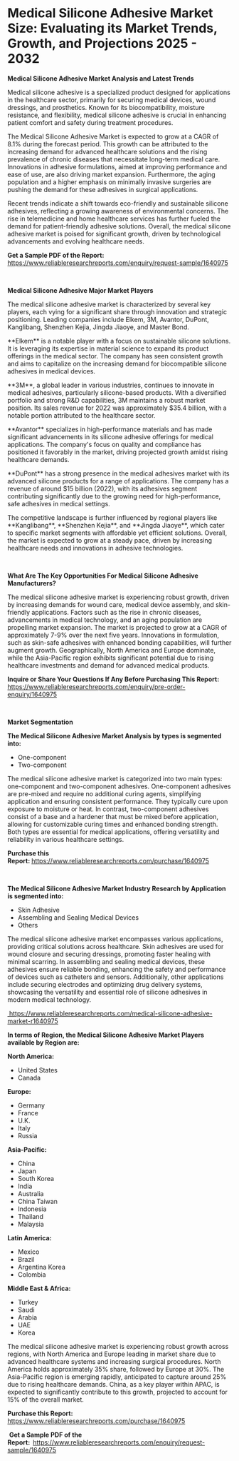 <p><h1>Medical Silicone Adhesive Market Size: Evaluating its Market Trends, Growth, and Projections 2025 - 2032</h1></p><p><strong>Medical Silicone Adhesive Market Analysis and Latest Trends</strong></p>
<p><p>Medical silicone adhesive is a specialized product designed for applications in the healthcare sector, primarily for securing medical devices, wound dressings, and prosthetics. Known for its biocompatibility, moisture resistance, and flexibility, medical silicone adhesive is crucial in enhancing patient comfort and safety during treatment procedures. </p><p>The Medical Silicone Adhesive Market is expected to grow at a CAGR of 8.1% during the forecast period. This growth can be attributed to the increasing demand for advanced healthcare solutions and the rising prevalence of chronic diseases that necessitate long-term medical care. Innovations in adhesive formulations, aimed at improving performance and ease of use, are also driving market expansion. Furthermore, the aging population and a higher emphasis on minimally invasive surgeries are pushing the demand for these adhesives in surgical applications.</p><p>Recent trends indicate a shift towards eco-friendly and sustainable silicone adhesives, reflecting a growing awareness of environmental concerns. The rise in telemedicine and home healthcare services has further fueled the demand for patient-friendly adhesive solutions. Overall, the medical silicone adhesive market is poised for significant growth, driven by technological advancements and evolving healthcare needs.</p></p>
<p><strong>Get a Sample PDF of the Report:&nbsp;</strong> <a href="https://www.reliableresearchreports.com/enquiry/request-sample/1640975?utm_campaign=3319&utm_medium=2&utm_source=Github&utm_content=ia&utm_term=13042025&utm_id=medical-silicone-adhesive">https://www.reliableresearchreports.com/enquiry/request-sample/1640975</a></p>
<p>&nbsp;</p>
<p><strong>Medical Silicone Adhesive Major Market Players</strong></p>
<p><p>The medical silicone adhesive market is characterized by several key players, each vying for a significant share through innovation and strategic positioning. Leading companies include Elkem, 3M, Avantor, DuPont, Kanglibang, Shenzhen Kejia, Jingda Jiaoye, and Master Bond.</p><p>**Elkem** is a notable player with a focus on sustainable silicone solutions. It is leveraging its expertise in material science to expand its product offerings in the medical sector. The company has seen consistent growth and aims to capitalize on the increasing demand for biocompatible silicone adhesives in medical devices.</p><p>**3M**, a global leader in various industries, continues to innovate in medical adhesives, particularly silicone-based products. With a diversified portfolio and strong R&D capabilities, 3M maintains a robust market position. Its sales revenue for 2022 was approximately $35.4 billion, with a notable portion attributed to the healthcare sector.</p><p>**Avantor** specializes in high-performance materials and has made significant advancements in its silicone adhesive offerings for medical applications. The company's focus on quality and compliance has positioned it favorably in the market, driving projected growth amidst rising healthcare demands.</p><p>**DuPont** has a strong presence in the medical adhesives market with its advanced silicone products for a range of applications. The company has a revenue of around $15 billion (2022), with its adhesives segment contributing significantly due to the growing need for high-performance, safe adhesives in medical settings.</p><p>The competitive landscape is further influenced by regional players like **Kanglibang**, **Shenzhen Kejia**, and **Jingda Jiaoye**, which cater to specific market segments with affordable yet efficient solutions. Overall, the market is expected to grow at a steady pace, driven by increasing healthcare needs and innovations in adhesive technologies.</p></p>
<p>&nbsp;</p>
<p><strong>What Are The Key Opportunities For Medical Silicone Adhesive Manufacturers?</strong></p>
<p><p>The medical silicone adhesive market is experiencing robust growth, driven by increasing demands for wound care, medical device assembly, and skin-friendly applications. Factors such as the rise in chronic diseases, advancements in medical technology, and an aging population are propelling market expansion. The market is projected to grow at a CAGR of approximately 7-9% over the next five years. Innovations in formulation, such as skin-safe adhesives with enhanced bonding capabilities, will further augment growth. Geographically, North America and Europe dominate, while the Asia-Pacific region exhibits significant potential due to rising healthcare investments and demand for advanced medical products.</p></p>
<p><strong>Inquire or Share Your Questions If Any Before Purchasing This Report:</strong> <a href="https://www.reliableresearchreports.com/enquiry/pre-order-enquiry/1640975?utm_campaign=3319&utm_medium=2&utm_source=Github&utm_content=ia&utm_term=13042025&utm_id=medical-silicone-adhesive">https://www.reliableresearchreports.com/enquiry/pre-order-enquiry/1640975</a></p>
<p>&nbsp;</p>
<p><strong>Market Segmentation</strong></p>
<p><strong>The Medical Silicone Adhesive Market Analysis by types is segmented into:</strong></p>
<p><ul><li>One-component</li><li>Two-component</li></ul></p>
<p><p>The medical silicone adhesive market is categorized into two main types: one-component and two-component adhesives. One-component adhesives are pre-mixed and require no additional curing agents, simplifying application and ensuring consistent performance. They typically cure upon exposure to moisture or heat. In contrast, two-component adhesives consist of a base and a hardener that must be mixed before application, allowing for customizable curing times and enhanced bonding strength. Both types are essential for medical applications, offering versatility and reliability in various healthcare settings.</p></p>
<p><strong>Purchase this Report:&nbsp;</strong><a href="https://www.reliableresearchreports.com/purchase/1640975?utm_campaign=3319&utm_medium=2&utm_source=Github&utm_content=ia&utm_term=13042025&utm_id=medical-silicone-adhesive">https://www.reliableresearchreports.com/purchase/1640975</a></p>
<p>&nbsp;</p>
<p><strong>The Medical Silicone Adhesive Market Industry Research by Application is segmented into:</strong></p>
<p><ul><li>Skin Adhesive</li><li>Assembling and Sealing Medical Devices</li><li>Others</li></ul></p>
<p><p>The medical silicone adhesive market encompasses various applications, providing critical solutions across healthcare. Skin adhesives are used for wound closure and securing dressings, promoting faster healing with minimal scarring. In assembling and sealing medical devices, these adhesives ensure reliable bonding, enhancing the safety and performance of devices such as catheters and sensors. Additionally, other applications include securing electrodes and optimizing drug delivery systems, showcasing the versatility and essential role of silicone adhesives in modern medical technology.</p></p>
<p><a href="https://www.reliableresearchreports.com/medical-silicone-adhesive-market-r1640975?utm_campaign=3319&utm_medium=2&utm_source=Github&utm_content=ia&utm_term=13042025&utm_id=medical-silicone-adhesive">&nbsp;https://www.reliableresearchreports.com/medical-silicone-adhesive-market-r1640975</a></p>
<p><strong>In terms of Region, the Medical Silicone Adhesive Market Players available by Region are:</strong></p>
<p>
    <p> <strong> North America: </strong>
        <ul>
            <li>United States</li>
            <li>Canada</li>
        </ul>
        </p> 
    <p> <strong> Europe: </strong>
        <ul>
            <li>Germany</li>
            <li>France</li>
            <li>U.K.</li>
            <li>Italy</li>
            <li>Russia</li>
        </ul>
        </p> 
    <p> <strong> Asia-Pacific: </strong>
        <ul>
            <li>China</li>
            <li>Japan</li>
            <li>South Korea</li>
            <li>India</li>
            <li>Australia</li>
            <li>China Taiwan</li>
            <li>Indonesia</li>
            <li>Thailand</li>
            <li>Malaysia</li>
        </ul>
        </p> 
    <p> <strong> Latin America: </strong>
        <ul>
            <li>Mexico</li>
            <li>Brazil</li>
            <li>Argentina Korea</li>
            <li>Colombia</li>
        </ul>
        </p> 
    <p> <strong> Middle East & Africa: </strong>
        <ul>
            <li>Turkey</li>
            <li>Saudi</li>
            <li>Arabia</li>
            <li>UAE</li>
            <li>Korea</li>
        </ul>
    </p>
    </p>
<p><p>The medical silicone adhesive market is experiencing robust growth across regions, with North America and Europe leading in market share due to advanced healthcare systems and increasing surgical procedures. North America holds approximately 35% share, followed by Europe at 30%. The Asia-Pacific region is emerging rapidly, anticipated to capture around 25% due to rising healthcare demands. China, as a key player within APAC, is expected to significantly contribute to this growth, projected to account for 15% of the overall market.</p></p>
<p><strong>Purchase this Report: </strong><a href="https://www.reliableresearchreports.com/purchase/1640975?utm_campaign=3319&utm_medium=2&utm_source=Github&utm_content=ia&utm_term=13042025&utm_id=medical-silicone-adhesive">https://www.reliableresearchreports.com/purchase/1640975</a></p>
<p>&nbsp;<strong>Get a Sample PDF of the Report:&nbsp;&nbsp;</strong><a href="https://www.reliableresearchreports.com/enquiry/request-sample/1640975?utm_campaign=3319&utm_medium=2&utm_source=Github&utm_content=ia&utm_term=13042025&utm_id=medical-silicone-adhesive">https://www.reliableresearchreports.com/enquiry/request-sample/1640975</a></p>
<p><strong></strong></p>
<p><p></p><p></p><p></p></p>